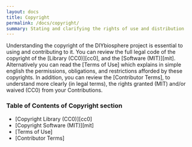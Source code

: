```yaml
---
layout: docs
title: Copyright
permalink: /docs/copyright/
summary: Stating and clarifying the rights of use and distribution
---
```


Understanding the copyright of the DIYbiosphere project is essential to using and contributing to it. You can review the full legal code of the copyright of the [Library (CC0)][cc0], and the [Software (MIT)][mit]. Alternatively you can read the [Terms of Use] which explains in simple english the permissions, obligations, and restrictions afforded by these copyrights. In addition, you can review the [Contributor Terms], to understand more clearly (in legal terms), the rights granted (MIT) and/or waived (CC0) from your Contributions.

### Table of Contents of **Copyright** section
- [Copyright Library (CC0)][cc0]
- [Copyright Software (MIT)][mit]
- [Terms of Use]
- [Contributor Terms]
